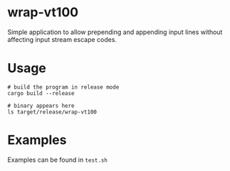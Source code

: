 # wrap-vt100
Simple application to allow prepending and appending input lines without affecting input stream escape codes.

# Usage
```
# build the program in release mode
cargo build --release

# binary appears here
ls target/release/wrap-vt100
```

# Examples
Examples can be found in `test.sh`

